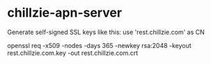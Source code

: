 # chillzie-apn-server

Generate self-signed SSL keys like this: use 'rest.chillzie.com' as CN

openssl req -x509 -nodes -days 365 -newkey rsa:2048 -keyout rest.chillzie.com.key -out rest.chillzie.com.crt